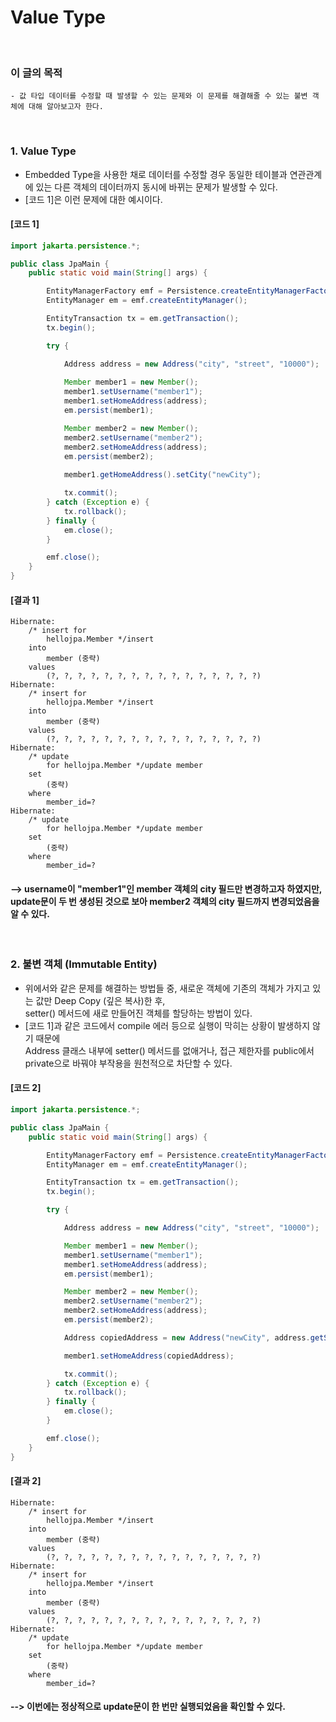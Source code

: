# Value Type
<br/>

### 이 글의 목적
    - 값 타입 데이터를 수정할 때 발생할 수 있는 문제와 이 문제를 해결해줄 수 있는 불변 객체에 대해 알아보고자 한다.
<br/>

### 1. Value Type
- Embedded Type을 사용한 채로 데이터를 수정할 경우 동일한 테이블과 연관관계에 있는 다른 객체의 데이터까지 동시에 바뀌는 문제가 발생할 수 있다.
- [코드 1]은 이런 문제에 대한 예시이다.
#### [코드 1]
```java
import jakarta.persistence.*;

public class JpaMain {
    public static void main(String[] args) {

        EntityManagerFactory emf = Persistence.createEntityManagerFactory("hello");
        EntityManager em = emf.createEntityManager();

        EntityTransaction tx = em.getTransaction();
        tx.begin();

        try {

            Address address = new Address("city", "street", "10000");
            
            Member member1 = new Member();
            member1.setUsername("member1");
            member1.setHomeAddress(address);
            em.persist(member1);

            Member member2 = new Member();
            member2.setUsername("member2");
            member2.setHomeAddress(address);
            em.persist(member2);
            
            member1.getHomeAddress().setCity("newCity");

            tx.commit();
        } catch (Exception e) {
            tx.rollback();
        } finally {
            em.close();
        }

        emf.close();
    }
}
```
#### [결과 1]
```plaintext
Hibernate: 
    /* insert for
        hellojpa.Member */insert 
    into
        member (중략) 
    values
        (?, ?, ?, ?, ?, ?, ?, ?, ?, ?, ?, ?, ?, ?, ?, ?)
Hibernate: 
    /* insert for
        hellojpa.Member */insert 
    into
        member (중략) 
    values
        (?, ?, ?, ?, ?, ?, ?, ?, ?, ?, ?, ?, ?, ?, ?, ?)
Hibernate: 
    /* update
        for hellojpa.Member */update member 
    set
        (중략)
    where
        member_id=?
Hibernate: 
    /* update
        for hellojpa.Member */update member 
    set
        (중략)
    where
        member_id=?
```
#### --> username이 "member1"인 member 객체의 city 필드만 변경하고자 하였지만, <br/> update문이 두 번 생성된 것으로 보아 member2 객체의 city 필드까지 변경되었음을 알 수 있다.
<br/>

### 2. 불변 객체 (Immutable Entity)
- 위에서와 같은 문제를 해결하는 방법들 중, 새로운 객체에 기존의 객체가 가지고 있는 값만 Deep Copy (깊은 복사)한 후, <br/> setter() 메서드에 새로 만들어진 객체를 할당하는 방법이 있다.
- [코드 1]과 같은 코드에서 compile 에러 등으로 실행이 막히는 상황이 발생하지 않기 때문에 <br/> Address 클래스 내부에 setter() 메서드를 없애거나, 접근 제한자를 public에서 private으로 바꿔야 부작용을 원천적으로 차단할 수 있다.
#### [코드 2]
```java
import jakarta.persistence.*;

public class JpaMain {
    public static void main(String[] args) {

        EntityManagerFactory emf = Persistence.createEntityManagerFactory("hello");
        EntityManager em = emf.createEntityManager();

        EntityTransaction tx = em.getTransaction();
        tx.begin();

        try {

            Address address = new Address("city", "street", "10000");

            Member member1 = new Member();
            member1.setUsername("member1");
            member1.setHomeAddress(address);
            em.persist(member1);

            Member member2 = new Member();
            member2.setUsername("member2");
            member2.setHomeAddress(address);
            em.persist(member2);

            Address copiedAddress = new Address("newCity", address.getStreet(), address.getZipcode());

            member1.setHomeAddress(copiedAddress);

            tx.commit();
        } catch (Exception e) {
            tx.rollback();
        } finally {
            em.close();
        }

        emf.close();
    }
}
```
#### [결과 2]
```plaintext
Hibernate: 
    /* insert for
        hellojpa.Member */insert 
    into
        member (중략) 
    values
        (?, ?, ?, ?, ?, ?, ?, ?, ?, ?, ?, ?, ?, ?, ?, ?)
Hibernate: 
    /* insert for
        hellojpa.Member */insert 
    into
        member (중략) 
    values
        (?, ?, ?, ?, ?, ?, ?, ?, ?, ?, ?, ?, ?, ?, ?, ?)
Hibernate: 
    /* update
        for hellojpa.Member */update member 
    set
        (중략)
    where
        member_id=?
```
#### --> 이번에는 정상적으로 update문이 한 번만 실행되었음을 확인할 수 있다.
<br/>
